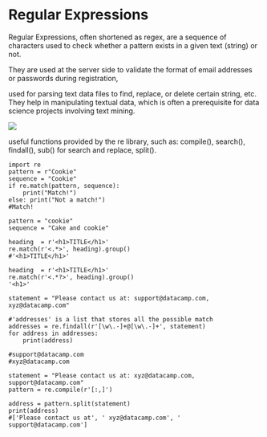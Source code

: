 # Regular Expressions
Regular Expressions, often shortened as regex, are a sequence of characters used to check whether a pattern exists in a given text (string) or not. 

They are used at the server side to validate the format of email addresses or passwords during registration, 

used for parsing text data files to find, replace, or delete certain string, etc. They help in manipulating textual data, which is often a prerequisite for data science projects involving text mining.



![](https://www.optimizesmart.com/wp-content/uploads/2010/06/regex-cheatsheet-for-Google-Analytics1.jpg)

 useful functions provided by the re library, such as: compile(), search(), findall(), sub() for search and replace, split().


```
import re
pattern = r"Cookie"
sequence = "Cookie"
if re.match(pattern, sequence):
    print("Match!")
else: print("Not a match!")
#Match!
```

```
pattern = "cookie"
sequence = "Cake and cookie"

heading  = r'<h1>TITLE</h1>'
re.match(r'<.*>', heading).group()
#'<h1>TITLE</h1>'
```

```
heading  = r'<h1>TITLE</h1>'
re.match(r'<.*?>', heading).group()
'<h1>'
```


```
statement = "Please contact us at: support@datacamp.com, xyz@datacamp.com"

#'addresses' is a list that stores all the possible match
addresses = re.findall(r'[\w\.-]+@[\w\.-]+', statement)
for address in addresses:
    print(address)
    
#support@datacamp.com
#xyz@datacamp.com
```

```
statement = "Please contact us at: xyz@datacamp.com, support@datacamp.com"
pattern = re.compile(r'[:,]')

address = pattern.split(statement)
print(address)
#['Please contact us at', ' xyz@datacamp.com', ' support@datacamp.com']

```
